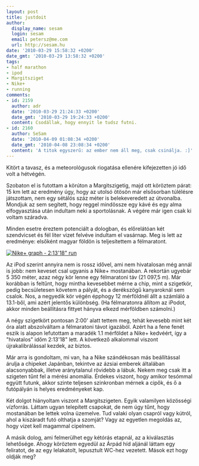 ```yaml
---
layout: post
title: justdoit
author:
  display_name: sesam
  login: sesam
  email: petersz@me.com
  url: http://sesam.hu
date: '2010-03-29 15:58:32 +0200'
date_gmt: '2010-03-29 13:58:32 +0200'
tags:
- half marathon
- ipod
- Margitsziget
- Nike+
- running
comments:
- id: 2159
  author: adr
  date: '2010-03-29 21:24:33 +0200'
  date_gmt: '2010-03-29 19:24:33 +0200'
  content: Csodállak, hogy ennyit le tudsz futni.
- id: 2160
  author: SeSam
  date: '2010-04-09 01:08:34 +0200'
  date_gmt: '2010-04-08 23:08:34 +0200'
  content: 'A titok egyszerű: az ember nem áll meg, csak csinálja. :]'
---
```


Kitört a tavasz, és a meteorológusok riogatása ellenére kifejezetten jó idő volt a hétvégén.

Szobaton el is futottam a körúton a Margitszigetig, majd ott köröztem párat: 15 km lett az eredmény úgy, hogy az utolsó ötösön már elsősorban túlélésre játszottam, nem egy sétálós száz méter is belekeveredett az útvonalba. Mondjuk az sem segített, hogy reggel mindössze egy kávé és egy alma elfogyasztása után indultam neki a sportolásnak. A végére már igen csak ki voltam száradva.

Minden esetre éreztem potenciált a dologban, és előrelátóan két szendvicset és fél liter vizet felvéve indultam el vasárnap. Meg is lett az eredménye: elsőként magyar földön is teljesítettem a félmaratont.

[![Nike+ graph - 2:13'18" run](http://www.sesam.hu.php5-19.dfw1-2.websitetestlink.com/wp-content/uploads/2010/03/szigetfelmaraton.png)](http://go.nike.com/02kffjj8)

Az iPod szerint annyira nem is rossz idővel, ami nem hivatalosan még annál is jobb: nem keveset csal ugyanis a Nike+ mostanában. A rekortán ugyebár 5 350 méter, azaz négy kör lenne egy félmaratoni táv (21 097,5 m). Már korábban is feltűnt, hogy mintha kevesebbet mérne a chip, mint a szigetkör, pedig becsületesen követem a pályát, és a derékszögű kanyaroknál sem csalok. Nos, a negyedik kör végén épphogy 12 mérföldnél állt a számláló a 13.1-ből, ami azért jelentős különbség. (Ha félmaratonra állítom az iPodot, akkor minden beállításra fittyet hányva elkezd mérföldben számolni.)

A négy szigetkört pontosan 2:00' alatt tettem meg, tehát kevesebb mint két óra alatt abszolváltam a félmaratoni távot igazából. Azért ha a fene fenét eszik is alapon lefutottam a maradék 1.1 mérföldet a Nike+ kedvéért, így a "hivatalos" időm 2:13'18" lett. A következő alkalommal viszont újrakalibrálással kezdek, az biztos.

Már arra is gondoltam, mi van, ha a Nike szándékosan más beállítással árulja a chipeket Japánban, tekintve az ázsiai emberek általában alacsonyabbak, illetve aránytalanul rövidebb a lábuk. Nekem meg csak itt a szigeten tűnt fel a mérési anomália. Érdekes viszont, hogy amikor tesómmal együtt futunk, akkor szinte teljesen szinkronban mérnek a cipők, és ő a futópályán is helyes eredményeket kap.

Két dolgot hiányoltam viszont a Margitszigeten. Egyik valamilyen közösségi vízforrás. Láttam ugyan telepített csapokat, de nem úgy tűnt, hogy mostanában be lettek volna üzemelve. Tud valaki olyan csapról vagy kútról, ahol a kiszáradt futó olthatja a szomját? Vagy az egyetlen megoldás az, hogy vizet kell magammal cipelnem.

A másik dolog, ami felmerülhet egy kétórás etapnál, az a kiválasztás lehetősége. Ahogy köröztem egyedül az Árpád híd aljánál láttam egy feliratot, de az egy lelakatolt, lepusztult WC-hez vezetett. Mások ezt hogy oldják meg?

